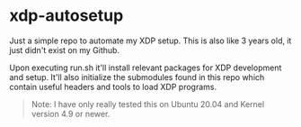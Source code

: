 # xdp-autosetup
Just a simple repo to automate my XDP setup. This is also like 3 years old, it just didn't exist on my Github.

Upon executing run.sh it'll install relevant packages for XDP development and setup. It'll also initialize the submodules found in this repo which contain useful headers and tools to load XDP programs.

> Note: I have only really tested this on Ubuntu 20.04 and Kernel version 4.9 or newer. 
